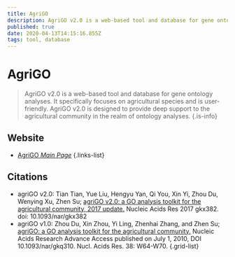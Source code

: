 ```yaml
---
title: AgriGO
description: AgriGO v2.0 is a web-based tool and database for gene ontology analyses.
published: true
date: 2020-04-13T14:15:16.855Z
tags: tool, database
---
```


# AgriGO

> AgriGO v2.0 is a web-based tool and database for gene ontology analyses. It specifically focuses on agricultural species and is user-friendly. AgriGO v2.0 is designed to provide deep support to the agricultural community in the realm of ontology analyses.
{.is-info}



## Website

- [AgriGO *Main Page*](http://systemsbiology.cau.edu.cn/agriGOv2/)
{.links-list}

## Citations

- agriGO v2.0: Tian Tian, Yue Liu, Hengyu Yan, Qi You, Xin Yi, Zhou Du, Wenying Xu, Zhen Su; [agriGO v2.0: a GO analysis toolkit for the agricultural community, 2017 update.](https://academic.oup.com/nar/article/45/W1/W122/3796337) Nucleic Acids Res 2017 gkx382. doi: 10.1093/nar/gkx382
- agriGO v1.0: Zhou Du, Xin Zhou, Yi Ling, Zhenhai Zhang, and Zhen Su; [agriGO: a GO analysis toolkit for the agricultural community.](https://academic.oup.com/nar/article/38/suppl_2/W64/1096519) Nucleic Acids Research Advance Access published on July 1, 2010, DOI 10.1093/nar/gkq310. Nucl. Acids Res. 38: W64-W70.
{.grid-list}